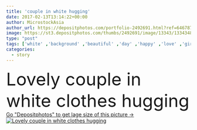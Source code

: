 ```yaml
---
title: 'couple in white hugging'
date: 2017-02-13T13:14:22+00:00
author: MicrostockAsia
author_url: https://depositphotos.com/portfolio-2492691.html?ref=64678756
image: https://st3.depositphotos.com/thumbs/2492691/image/13343/133434836/api_thumb_450.jpg?forcejpeg=true
type: "post"
tags: ['white' ,'background' ,'beautiful' ,'day' ,'happy' ,'love' ,'girl' ,'female' ,'young' ,'summer' ,'people' ,'beauty' ,'happiness' ,'light' ,'male' ,'man' ,'boy' ,'nice' ,'couple' ,'romantic' ,'lovely' ,'two' ,'woman' ,'lifestyle' ,'together' ,'pair' ,'gentle' ,'lady' ,'clothes' ,'charming' ,'dress' ,'attractive' ,'handsome' ,'standing' ,'hugging' ,'hug' ,'feelings' ,'persons' ,'lace' ,'relationship' ,'wonderful' ,'boyfriend' ,'girlfriend' ,'love story' ]
categories: 
  - story
---
```

<div aling="center">
            <font size="60"> Lovely couple in white clothes hugging</font>   
</div>
<div>
    <a href='https://st3.depositphotos.com/thumbs/2492691/image/13343/133434836/api_thumb_450.jpg?forcejpeg=true?ref=64678756' target=_blank > Go "Depositphotos" to get lage size of this picture ->
        <img href='https://st3.depositphotos.com/thumbs/2492691/image/13343/133434836/api_thumb_450.jpg?forcejpeg=true?ref=64678756' src='https://st3.depositphotos.com/2492691/13343/i/950/depositphotos_133434836-stock-photo-couple-in-white-hugging.jpg?forcejpeg=true' alt='Lovely couple in white clothes hugging' >
    </a>
</div>
